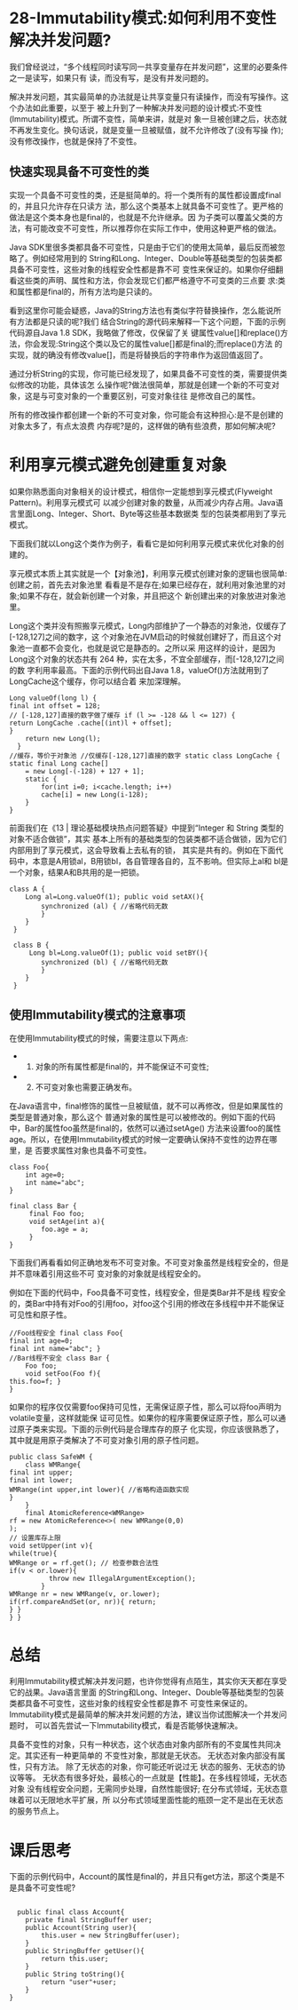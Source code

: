 # 28-Immutability模式:如何利用不变性解决并发问题?

我们曾经说过，“多个线程同时读写同一共享变量存在并发问题”，这里的必要条件之一是读写，如果只有 读，而没有写，是没有并发问题的。

解决并发问题，其实最简单的办法就是让共享变量只有读操作，而没有写操作。这个办法如此重要，以至于 被上升到了一种解决并发问题的设计模式:不变性(Immutability)模式。所谓不变性，简单来讲，就是对 象一旦被创建之后，状态就不再发生变化。换句话说，就是变量一旦被赋值，就不允许修改了(没有写操 作);没有修改操作，也就是保持了不变性。

## 快速实现具备不可变性的类

实现一个具备不可变性的类，还是挺简单的。将一个类所有的属性都设置成final的，并且只允许存在只读方 法，那么这个类基本上就具备不可变性了。更严格的做法是这个类本身也是final的，也就是不允许继承。因 为子类可以覆盖父类的方法，有可能改变不可变性，所以推荐你在实际工作中，使用这种更严格的做法。

Java SDK里很多类都具备不可变性，只是由于它们的使用太简单，最后反而被忽略了。例如经常用到的 String和Long、Integer、Double等基础类型的包装类都具备不可变性，这些对象的线程安全性都是靠不可 变性来保证的。如果你仔细翻看这些类的声明、属性和方法，你会发现它们都严格遵守不可变类的三点要 求:类和属性都是final的，所有方法均是只读的。

看到这里你可能会疑惑，Java的String方法也有类似字符替换操作，怎么能说所有方法都是只读的呢?我们 结合String的源代码来解释一下这个问题，下面的示例代码源自Java 1.8 SDK，我略做了修改，仅保留了关 键属性value[]和replace()方法，你会发现:String这个类以及它的属性value[]都是final的;而replace()方法 的实现，就的确没有修改value[]，而是将替换后的字符串作为返回值返回了。

通过分析String的实现，你可能已经发现了，如果具备不可变性的类，需要提供类似修改的功能，具体该怎 么操作呢?做法很简单，那就是创建一个新的不可变对象，这是与可变对象的一个重要区别，可变对象往往 是修改自己的属性。

所有的修改操作都创建一个新的不可变对象，你可能会有这种担心:是不是创建的对象太多了，有点太浪费 内存呢?是的，这样做的确有些浪费，那如何解决呢?

# 利用享元模式避免创建重复对象

如果你熟悉面向对象相关的设计模式，相信你一定能想到享元模式(Flyweight Pattern)。利用享元模式可 以减少创建对象的数量，从而减少内存占用。Java语言里面Long、Integer、Short、Byte等这些基本数据类 型的包装类都用到了享元模式。

下面我们就以Long这个类作为例子，看看它是如何利用享元模式来优化对象的创建的。

享元模式本质上其实就是一个【对象池】，利用享元模式创建对象的逻辑也很简单:创建之前，首先去对象池里 看看是不是存在;如果已经存在，就利用对象池里的对象;如果不存在，就会新创建一个对象，并且把这个 新创建出来的对象放进对象池里。

Long这个类并没有照搬享元模式，Long内部维护了一个静态的对象池，仅缓存了[-128,127]之间的数字，这 个对象池在JVM启动的时候就创建好了，而且这个对象池一直都不会变化，也就是说它是静态的。之所以采 用这样的设计，是因为Long这个对象的状态共有 264 种，实在太多，不宜全部缓存，而[-128,127]之间的数 字利用率最高。下面的示例代码出自Java 1.8，valueOf()方法就用到了LongCache这个缓存，你可以结合着 来加深理解。

```text
Long valueOf(long l) {
final int offset = 128;
// [-128,127]直接的数字做了缓存 if (l >= -128 && l <= 127) {
return LongCache .cache[(int)l + offset];
}
    return new Long(l);
  }
//缓存，等价于对象池 //仅缓存[-128,127]直接的数字 static class LongCache {
static final Long cache[]
    = new Long[-(-128) + 127 + 1];
    static {
        for(int i=0; i<cache.length; i++)
        cache[i] = new Long(i-128); 
    }
}
```

前面我们在《13 | 理论基础模块热点问题答疑》中提到“Integer 和 String 类型的对象不适合做锁”，其实 基本上所有的基础类型的包装类都不适合做锁，因为它们内部用到了享元模式，这会导致看上去私有的锁， 其实是共有的。例如在下面代码中，本意是A用锁al，B用锁bl，各自管理各自的，互不影响。但实际上al和 bl是一个对象，结果A和B共用的是一把锁。

```text
class A {
    Long al=Long.valueOf(1); public void setAX(){
        synchronized (al) { //省略代码无数
        } 
    }
 }

 class B {
     Long bl=Long.valueOf(1); public void setBY(){
        synchronized (bl) { //省略代码无数
        } 
    }
 }
```

## 使用Immutability模式的注意事项
在使用Immutability模式的时候，需要注意以下两点:
- 1. 对象的所有属性都是final的，并不能保证不可变性;
- 2. 不可变对象也需要正确发布。

在Java语言中，final修饰的属性一旦被赋值，就不可以再修改，但是如果属性的类型是普通对象，那么这个 普通对象的属性是可以被修改的。例如下面的代码中，Bar的属性foo虽然是final的，依然可以通过setAge() 方法来设置foo的属性age。所以，在使用Immutability模式的时候一定要确认保持不变性的边界在哪里，是 否要求属性对象也具备不可变性。
```text
class Foo{
    int age=0;
    int name="abc";
}

final class Bar {
     final Foo foo;
     void setAge(int a){
        foo.age = a;
     }
}
```
下面我们再看看如何正确地发布不可变对象。不可变对象虽然是线程安全的，但是并不意味着引用这些不可 变对象的对象就是线程安全的。      

例如在下面的代码中，Foo具备不可变性，线程安全，但是类Bar并不是线 程安全的，类Bar中持有对Foo的引用foo，对foo这个引用的修改在多线程中并不能保证可见性和原子性。
```text
//Foo线程安全 final class Foo{
final int age=0;
final int name="abc"; }
//Bar线程不安全 class Bar {
    Foo foo;
    void setFoo(Foo f){
this.foo=f; }
}
```
如果你的程序仅仅需要foo保持可见性，无需保证原子性，那么可以将foo声明为volatile变量，这样就能保 证可见性。如果你的程序需要保证原子性，那么可以通过原子类来实现。下面的示例代码是合理库存的原子 化实现，你应该很熟悉了，其中就是用原子类解决了不可变对象引用的原子性问题。
```text
public class SafeWM {
    class WMRange{
final int upper;
final int lower;
WMRange(int upper,int lower){ //省略构造函数实现
}
    }
    final AtomicReference<WMRange>
rf = new AtomicReference<>( new WMRange(0,0)
);
// 设置库存上限
void setUpper(int v){
while(true){
WMRange or = rf.get(); // 检查参数合法性
if(v < or.lower){
          throw new IllegalArgumentException();
        }
WMRange nr = new WMRange(v, or.lower);
if(rf.compareAndSet(or, nr)){ return;
} }
} }
```

# 总结
利用Immutability模式解决并发问题，也许你觉得有点陌生，其实你天天都在享受它的战果。Java语言里面 的String和Long、Integer、Double等基础类型的包装类都具备不可变性，这些对象的线程安全性都是靠不 可变性来保证的。Immutability模式是最简单的解决并发问题的方法，建议当你试图解决一个并发问题时， 可以首先尝试一下Immutability模式，看是否能够快速解决。

具备不变性的对象，只有一种状态，这个状态由对象内部所有的不变属性共同决定。其实还有一种更简单的 不变性对象，那就是无状态。
无状态对象内部没有属性，只有方法。
除了无状态的对象，你可能还听说过无 状态的服务、无状态的协议等等。
无状态有很多好处，最核心的一点就是【性能】。在多线程领域，无状态对象 没有线程安全问题，无需同步处理，自然性能很好;
在分布式领域，无状态意味着可以无限地水平扩展，所 以分布式领域里面性能的瓶颈一定不是出在无状态的服务节点上。


# 课后思考
下面的示例代码中，Account的属性是final的，并且只有get方法，那这个类是不是具备不可变性呢?

```text

  public final class Account{
    private final StringBuffer user;
    public Account(String user){
        this.user = new StringBuffer(user);
    }
    public StringBuffer getUser(){ 
        return this.user;
    }
    public String toString(){
        return "user"+user; 
    }
}
```















